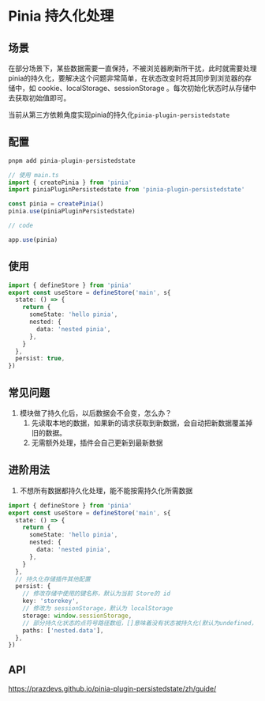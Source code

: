 # Pinia 持久化处理

## 场景
在部分场景下，某些数据需要一直保持，不被浏览器刷新所干扰，此时就需要处理pinia的持久化，要解决这个问题非常简单，在状态改变时将其同步到浏览器的存储中，如 cookie、localStorage、sessionStorage 。每次初始化状态时从存储中去获取初始值即可。

当前从第三方依赖角度实现pinia的持久化`pinia-plugin-persistedstate`

## 配置
```ts
pnpm add pinia-plugin-persistedstate

// 使用 main.ts
import { createPinia } from 'pinia'
import piniaPluginPersistedstate from 'pinia-plugin-persistedstate'

const pinia = createPinia()
pinia.use(piniaPluginPersistedstate)

// code

app.use(pinia)
```

## 使用

```ts
import { defineStore } from 'pinia'
export const useStore = defineStore('main', s{
  state: () => {
    return {
      someState: 'hello pinia',
      nested: {
        data: 'nested pinia',
      },
    }
  },
  persist: true,
})
``` 

## 常见问题

1. 模块做了持久化后，以后数据会不会变，怎么办？
   1. 先读取本地的数据，如果新的请求获取到新数据，会自动把新数据覆盖掉旧的数据。
   2. 无需额外处理，插件会自己更新到最新数据

## 进阶用法

1. 不想所有数据都持久化处理，能不能按需持久化所需数据
```ts
import { defineStore } from 'pinia'
export const useStore = defineStore('main', s{
  state: () => {
    return {
      someState: 'hello pinia',
      nested: {
        data: 'nested pinia',
      },
    }
  },
  // 持久化存储插件其他配置
  persist: {
    // 修改存储中使用的键名称，默认为当前 Store的 id
    key: 'storekey',
    // 修改为 sessionStorage，默认为 localStorage
    storage: window.sessionStorage,
    // 部分持久化状态的点符号路径数组，[]意味着没有状态被持久化(默认为undefined，持久化整个状态)
    paths: ['nested.data'],
  },
})
```

## API

https://prazdevs.github.io/pinia-plugin-persistedstate/zh/guide/